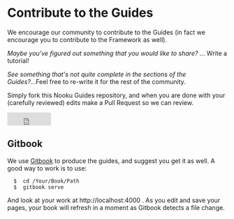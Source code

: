 # Contribute to the Guides

We encourage our community to contribute to the Guides (in fact we encourage you to contribute to the Framework as well).

_Maybe you've figured out something that you would like to share?_ ... Write a tutorial!

_See something that's not quite complete in the sections of the Guides?_...Feel free to re-write it for the rest of the community.

Simply fork this Nooku Guides repository, and when you are done with your (carefully reviewed) edits make a Pull Request so we can review.
<iframe src="http://ghbtns.com/github-btn.html?user=nooku&repo=guides.nooku.org&type=fork&size=large"
    height="30"
    width="100"
    frameborder="0"
    scrolling="0"
    style="width:100px; height: 30px;"
    allowTransparency="true"></iframe>

## Gitbook

We use [Gitbook](https://github.com/GitbookIO/gitbook#how-to-use-it) to produce the guides, and suggest you get it as well.
A good way to work is to use:
```shell
  $  cd /Your/Book/Path
  $  gitbook serve
```
And look at your work at http://localhost:4000 . As you edit and save your pages, your book will refresh in a moment as Gitbook
detects a file change.



